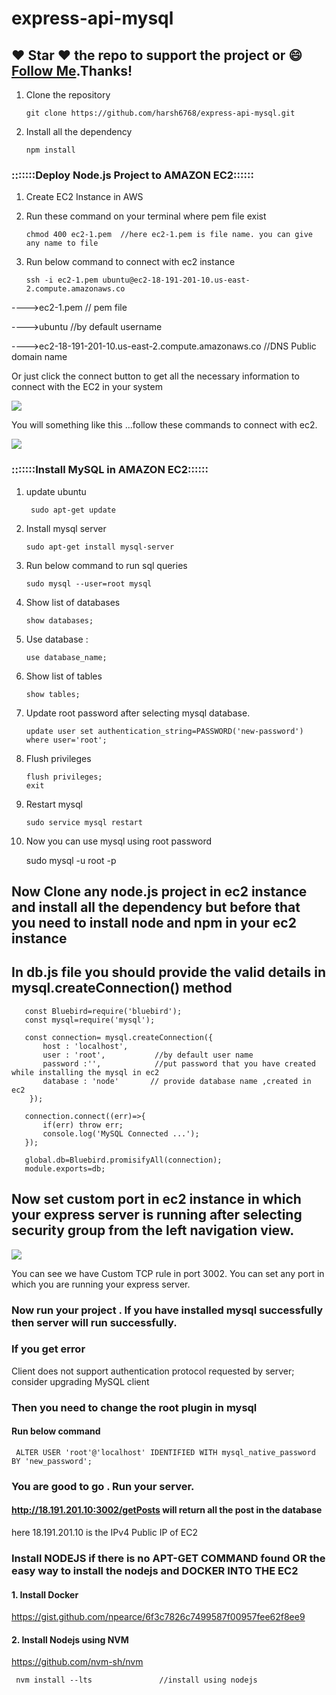 # express-api-mysql

## :heart: Star :heart: the repo to support the project or :smile:[Follow Me](https://github.com/harsh6768).Thanks!

1. Clone the repository

       git clone https://github.com/harsh6768/express-api-mysql.git

2. Install all the dependency

       npm install


### :::::::Deploy Node.js Project to AMAZON EC2::::::

1. Create EC2 Instance in AWS

2. Run these command on your terminal where pem file exist

       chmod 400 ec2-1.pem  //here ec2-1.pem is file name. you can give any name to file

3. Run below command to connect with ec2 instance 

       ssh -i ec2-1.pem ubuntu@ec2-18-191-201-10.us-east-2.compute.amazonaws.co
  
---->ec2-1.pem                                                        // pem file

---->ubuntu                                                           //by default username

---->ec2-18-191-201-10.us-east-2.compute.amazonaws.co                 //DNS Public domain name

Or just click the connect button to get all the necessary information to connect with the EC2 in your system

<img src="https://github.com/harsh6768/express-api-mysql/blob/master/Images/Screenshot%20from%202019-11-02%2020-47-32.png"/>

You will something like this ...follow these commands to connect with ec2. 

<img src="https://github.com/harsh6768/express-api-mysql/blob/master/Images/Screenshot%20from%202019-11-03%2014-11-07.png"/>

### :::::::Install MySQL in AMAZON EC2::::::

1. update ubuntu
        
        sudo apt-get update
        
2. Install mysql server

       sudo apt-get install mysql-server
       
3. Run below command to run sql queries
     
       sudo mysql --user=root mysql
      
4. Show list of databases 
       
       show databases;
       
5. Use database : 
   
       use database_name;
       
6. Show list of tables
   
       show tables;
       
7. Update root password after selecting mysql database.
      
       update user set authentication_string=PASSWORD('new-password') where user='root';
       
8. Flush privileges
      
       flush privileges;
       exit
9. Restart mysql 
       
       sudo service mysql restart
       
10. Now you can use mysql using root password

       sudo mysql -u root -p

## Now Clone any node.js project in ec2 instance and install all the dependency but before that you need to install node and npm in your ec2 instance

## In db.js file you should provide the valid details in mysql.createConnection() method

       const Bluebird=require('bluebird');
       const mysql=require('mysql');

       const connection= mysql.createConnection({
           host : 'localhost',
           user : 'root',           //by default user name
           password :'',            //put password that you have created while installing the mysql in ec2
           database : 'node'       // provide database name ,created in ec2
        });

       connection.connect((err)=>{
           if(err) throw err;
           console.log('MySQL Connected ...');
       });

       global.db=Bluebird.promisifyAll(connection);
       module.exports=db;
                     
                     
## Now set custom port in ec2 instance in which your express server is running after selecting security group from the left navigation view.

<img src="https://github.com/harsh6768/express-api-mysql/blob/master/Images/Screenshot%20from%202019-11-02%2020-38-22.png"/>

You can see we have Custom TCP rule in port 3002. You can set any port in which you are running your express server.


### Now run your project . If you have installed mysql successfully then server will run successfully.

### If you get error 
Client does not support authentication protocol requested by server; consider upgrading MySQL client

### Then you need to change the root plugin in mysql 
#### Run below command

     ALTER USER 'root'@'localhost' IDENTIFIED WITH mysql_native_password BY 'new_password';

### You are good to go . Run your server. 

####  http://18.191.201.10:3002/getPosts will return all the post in the database

here 18.191.201.10 is the IPv4 Public IP of EC2


### Install NODEJS if there is no APT-GET COMMAND found OR the easy way to install the nodejs and  DOCKER INTO THE EC2


#### 1. Install Docker 

   https://gist.github.com/npearce/6f3c7826c7499587f00957fee62f8ee9

#### 2. Install Nodejs using NVM

  https://github.com/nvm-sh/nvm

     nvm install --lts               //install using nodejs

  


      
      
